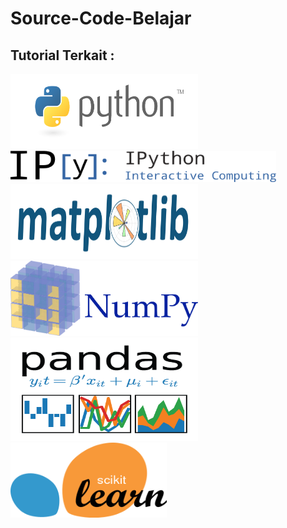 # Source-Code-Belajar
## Tutorial Terkait :

<img src="https://github.com/boyzitakazi/Source-Code-Belajar/blob/master/Python%20Course%20For%20Data%20Science/img/Logo%20Optional/python-logo.png" width=300px height=120px/>
<img src="https://github.com/boyzitakazi/Source-Code-Belajar/blob/master/Python%20Course%20For%20Data%20Science/img/Logo%20Optional/IPython_Logo.png" width=425px height=50px/>
<img src="https://github.com/boyzitakazi/Source-Code-Belajar/blob/master/Python%20Course%20For%20Data%20Science/img/Logo%20Optional/matplotlib.svg" width=300px height=120px/>
<img src="https://github.com/boyzitakazi/Source-Code-Belajar/blob/master/Python%20Course%20For%20Data%20Science/img/Logo%20Optional/numpy.png" width=300px height=120px/>
<img src="https://github.com/boyzitakazi/Source-Code-Belajar/blob/master/Python%20Course%20For%20Data%20Science/img/Logo%20Optional/pandas.png" width=300px height=165px/>
<img src="https://github.com/boyzitakazi/Source-Code-Belajar/blob/master/Python%20Course%20For%20Data%20Science/img/Logo%20Optional/sklearn.png" width=250px height=120px/>
